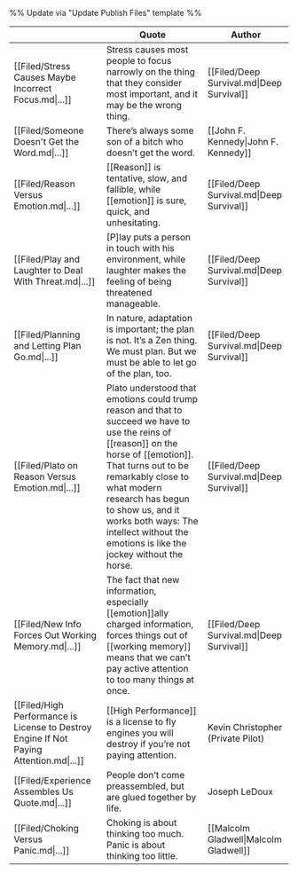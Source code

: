 %% Update via "Update Publish Files" template %% 

|                                                                                         | Quote                                                                                                                                                                                                                                                                                                                          | Author                                    |
| --------------------------------------------------------------------------------------- | ------------------------------------------------------------------------------------------------------------------------------------------------------------------------------------------------------------------------------------------------------------------------------------------------------------------------------ | ----------------------------------------- |
| [[Filed/Stress Causes Maybe Incorrect Focus.md\|...]]                                   | Stress causes most people to focus narrowly on the thing that they consider most important, and it may be the wrong thing.                                                                                                                                                                                                     | [[Filed/Deep Survival.md\|Deep Survival]] |
| [[Filed/Someone Doesn't Get the Word.md\|...]]                                          | There’s always some son of a bitch who doesn’t get the word.                                                                                                                                                                                                                                                                   | [[John F. Kennedy\|John F. Kennedy]]      |
| [[Filed/Reason Versus Emotion.md\|...]]                                                 | [[Reason]] is tentative, slow, and fallible, while [[emotion]] is sure, quick, and unhesitating.                                                                                                                                                                                                                               | [[Filed/Deep Survival.md\|Deep Survival]] |
| [[Filed/Play and Laughter to Deal With Threat.md\|...]]                                 | \[P\]lay puts a person in touch with his environment, while laughter makes the feeling of being threatened manageable.                                                                                                                                                                                                         | [[Filed/Deep Survival.md\|Deep Survival]] |
| [[Filed/Planning and Letting Plan Go.md\|...]]                                          | In nature, adaptation is important; the plan is not. It’s a Zen thing. We must plan. But we must be able to let go of the plan, too.                                                                                                                                                                                           | [[Filed/Deep Survival.md\|Deep Survival]] |
| [[Filed/Plato on Reason Versus Emotion.md\|...]]                                        | Plato understood that emotions could trump reason and that to succeed we have to use the reins of [[reason]] on the horse of [[emotion]]. That turns out to be remarkably close to what modern research has begun to show us, and it works both ways: The intellect without the emotions is like the jockey without the horse. | [[Filed/Deep Survival.md\|Deep Survival]] |
| [[Filed/New Info Forces Out Working Memory.md\|...]]                                    | The fact that new information, especially [[emotion]]ally charged information, forces things out of [[working memory]] means that we can’t pay active attention to too many things at once.                                                                                                                                    | [[Filed/Deep Survival.md\|Deep Survival]] |
| [[Filed/High Performance is License to Destroy Engine If Not Paying Attention.md\|...]] | [[High Performance]] is a license to fly engines you will destroy if you’re not paying attention.                                                                                                                                                                                                                              | Kevin Christopher (Private Pilot)         |
| [[Filed/Experience Assembles Us Quote.md\|...]]                                         | People don’t come preassembled, but are glued together by life.                                                                                                                                                                                                                                                                | Joseph LeDoux                             |
| [[Filed/Choking Versus Panic.md\|...]]                                                  | Choking is about thinking too much. Panic is about thinking too little.                                                                                                                                                                                                                                                        | [[Malcolm Gladwell\|Malcolm Gladwell]]    |
